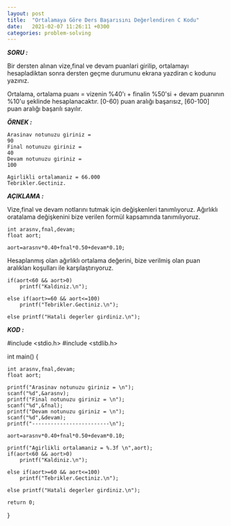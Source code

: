 ```yaml
---
layout: post
title:  "Ortalamaya Göre Ders Başarısını Değerlendiren C Kodu"
date:   2021-02-07 11:26:11 +0300
categories: problem-solving
---
```


***SORU :***

Bir dersten alınan vize,final ve devam puanlari girilip, ortalamayı hesapladiktan sonra dersten geçme durumunu ekrana yazdiran c kodunu yazınız.

Ortalama, ortalama puanı = vizenin %40'ı + finalin %50'si + devam puanının %10'u şeklinde hesaplanacaktır. [0-60) puan aralığı başarısız, [60-100] puan aralığı başarılı sayılır. 

***ÖRNEK :***    

    Arasinav notunuzu giriniz =
    90                                                                                                                                      
    Final notunuzu giriniz =
    40                                                                                                                                      
    Devam notunuzu giriniz =
    100

    Agirlikli ortalamaniz = 66.000
    Tebrikler.Gectiniz.  
        
***AÇIKLAMA :***

Vize,final ve devam notlarını tutmak için değişkenleri tanımlıyoruz. Ağırlıklı oratalama değişkenini bize verilen formül kapsamında tanımılıyoruz.

    int arasnv,fnal,devam;
    float aort;

    aort=arasnv*0.40+fnal*0.50+devam*0.10;

Hesaplanmış olan ağırlıklı ortalama değerini, bize verilmiş olan puan aralıkları koşulları ile karşılaştırıyoruz.

    if(aort<60 && aort>0)
        printf("Kaldiniz.\n");

    else if(aort>=60 && aort<=100)
        printf("Tebrikler.Gectiniz.\n");

    else printf("Hatali degerler girdiniz.\n");


***KOD :***

#include <stdio.h>
#include <stdlib.h>

int main()
{

    int arasnv,fnal,devam;
    float aort;

    printf("Arasinav notunuzu giriniz = \n");
    scanf("%d",&arasnv);
    printf("Final notunuzu giriniz = \n");
    scanf("%d",&fnal);
    printf("Devam notunuzu giriniz = \n");
    scanf("%d",&devam);
    printf("-------------------------\n");

    aort=arasnv*0.40+fnal*0.50+devam*0.10;

    printf("Agirlikli ortalamaniz = %.3f \n",aort);
    if(aort<60 && aort>0)
        printf("Kaldiniz.\n");

    else if(aort>=60 && aort<=100)
        printf("Tebrikler.Gectiniz.\n");

    else printf("Hatali degerler girdiniz.\n");

    return 0;

}